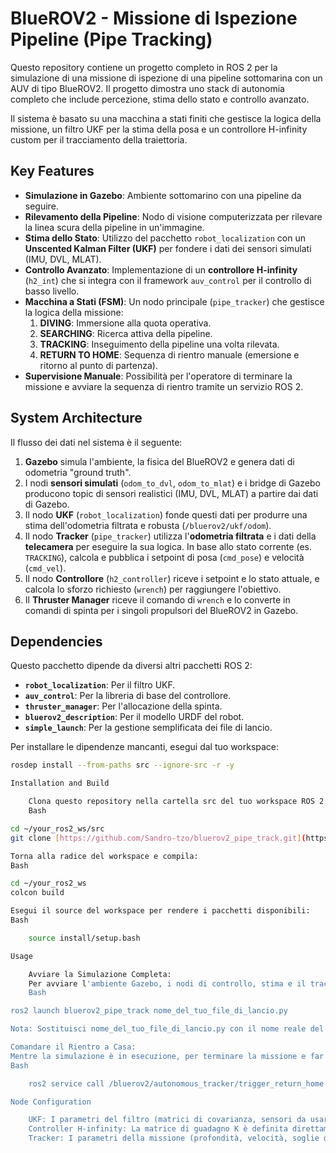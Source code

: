 # BlueROV2 - Missione di Ispezione Pipeline (Pipe Tracking)

Questo repository contiene un progetto completo in ROS 2 per la simulazione di una missione di ispezione di una pipeline sottomarina con un AUV di tipo BlueROV2. Il progetto dimostra uno stack di autonomia completo che include percezione, stima dello stato e controllo avanzato.

Il sistema è basato su una macchina a stati finiti che gestisce la logica della missione, un filtro UKF per la stima della posa e un controllore H-infinity custom per il tracciamento della traiettoria.

## Key Features

-   **Simulazione in Gazebo**: Ambiente sottomarino con una pipeline da seguire.
-   **Rilevamento della Pipeline**: Nodo di visione computerizzata per rilevare la linea scura della pipeline in un'immagine.
-   **Stima dello Stato**: Utilizzo del pacchetto `robot_localization` con un **Unscented Kalman Filter (UKF)** per fondere i dati dei sensori simulati (IMU, DVL, MLAT).
-   **Controllo Avanzato**: Implementazione di un **controllore H-infinity** (`h2_int`) che si integra con il framework `auv_control` per il controllo di basso livello.
-   **Macchina a Stati (FSM)**: Un nodo principale (`pipe_tracker`) che gestisce la logica della missione:
    1.  **DIVING**: Immersione alla quota operativa.
    2.  **SEARCHING**: Ricerca attiva della pipeline.
    3.  **TRACKING**: Inseguimento della pipeline una volta rilevata.
    4.  **RETURN TO HOME**: Sequenza di rientro manuale (emersione e ritorno al punto di partenza).
-   **Supervisione Manuale**: Possibilità per l'operatore di terminare la missione e avviare la sequenza di rientro tramite un servizio ROS 2.

## System Architecture

Il flusso dei dati nel sistema è il seguente:
1.  **Gazebo** simula l'ambiente, la fisica del BlueROV2 e genera dati di odometria "ground truth".
2.  I nodi **sensori simulati** (`odom_to_dvl`, `odom_to_mlat`) e i bridge di Gazebo producono topic di sensori realistici (IMU, DVL, MLAT) a partire dai dati di Gazebo.
3.  Il nodo **UKF** (`robot_localization`) fonde questi dati per produrre una stima dell'odometria filtrata e robusta (`/bluerov2/ukf/odom`).
4.  Il nodo **Tracker** (`pipe_tracker`) utilizza l'**odometria filtrata** e i dati della **telecamera** per eseguire la sua logica. In base allo stato corrente (es. `TRACKING`), calcola e pubblica i setpoint di posa (`cmd_pose`) e velocità (`cmd_vel`).
5.  Il nodo **Controllore** (`h2_controller`) riceve i setpoint e lo stato attuale, e calcola lo sforzo richiesto (`wrench`) per raggiungere l'obiettivo.
6.  Il **Thruster Manager** riceve il comando di `wrench` e lo converte in comandi di spinta per i singoli propulsori del BlueROV2 in Gazebo.

## Dependencies

Questo pacchetto dipende da diversi altri pacchetti ROS 2:

-   **`robot_localization`**: Per il filtro UKF.
-   **`auv_control`**: Per la libreria di base del controllore.
-   **`thruster_manager`**: Per l'allocazione della spinta.
-   **`bluerov2_description`**: Per il modello URDF del robot.
-   **`simple_launch`**: Per la gestione semplificata dei file di lancio.

Per installare le dipendenze mancanti, esegui dal tuo workspace:
```bash
rosdep install --from-paths src --ignore-src -r -y

Installation and Build

    Clona questo repository nella cartella src del tuo workspace ROS 2:
    Bash

cd ~/your_ros2_ws/src
git clone [https://github.com/Sandro-tzo/bluerov2_pipe_track.git](https://github.com/Sandro-tzo/bluerov2_pipe_track.git)

Torna alla radice del workspace e compila:
Bash

cd ~/your_ros2_ws
colcon build

Esegui il source del workspace per rendere i pacchetti disponibili:
Bash

    source install/setup.bash

Usage

    Avviare la Simulazione Completa:
    Per avviare l'ambiente Gazebo, i nodi di controllo, stima e il tracker, lancia il file di lancio principale:
    Bash

ros2 launch bluerov2_pipe_track nome_del_tuo_file_di_lancio.py

Nota: Sostituisci nome_del_tuo_file_di_lancio.py con il nome reale del tuo file se è diverso.

Comandare il Rientro a Casa:
Mentre la simulazione è in esecuzione, per terminare la missione e far tornare il robot al punto di partenza, apri un nuovo terminale (eseguendo prima il source) e chiama il servizio dedicato:
Bash

    ros2 service call /bluerov2/autonomous_tracker/trigger_return_home std_srvs/srv/Trigger '{}'

Node Configuration

    UKF: I parametri del filtro (matrici di covarianza, sensori da usare, etc.) sono definiti in config/ukf_bluerov.yaml.
    Controller H-infinity: La matrice di guadagno K è definita direttamente nel codice sorgente src/h2_int.cpp.
    Tracker: I parametri della missione (profondità, velocità, soglie di visione) sono configurati direttamente nel file di lancio.